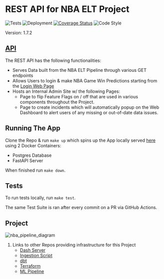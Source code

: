 # REST API for NBA ELT Project
![Tests](https://github.com/jyablonski/nba_elt_rest_api/actions/workflows/test.yaml/badge.svg) ![Deployment](https://github.com/jyablonski/nba_elt_rest_api/actions/workflows/deploy.yaml/badge.svg) [![Coverage Status](https://coveralls.io/repos/github/jyablonski/nba_elt_rest_api/badge.svg?branch=master)](https://coveralls.io/github/jyablonski/nba_elt_rest_api?branch=master) ![Code Style](https://img.shields.io/badge/code%20style-black-000000.svg)

Version: 1.7.2

## [API](https://api.jyablonski.dev)

The REST API has the following functionalities:
- Serves Data built from the NBA ELT Pipeline through various GET endpoints
- Allows Users to login & make NBA Game Win Predictions starting from the [Login Web Page](https://api.jyablonski.dev/login)
- Hosts an Internal Admin Site w/ the following Pages:
  -  Page to flip Feature Flags on / off that are used in various components throughout the Project.
  -  Page to create incidents which will automatically popup on the Web Dashboard to alert users of any missing or out-of-date data issues.

## Running The App
Clone the Repo & run `make up` which spins up the App locally served [here](http://localhost:8080/) using 2 Docker Containers:
- Postgres Database
- FastAPI Server

When finished run `make down`.

## Tests
To run tests locally, run `make test`.

The same Test Suite is ran after every commit on a PR via GitHub Actions.

## Project
![nba_pipeline_diagram](https://github.com/jyablonski/nba_elt_rest_api/assets/16946556/12d00fcf-1d5a-4ced-a392-b7a8de239ff2)

1. Links to other Repos providing infrastructure for this Project
    * [Dash Server](https://github.com/jyablonski/nba_elt_dashboard)
    * [Ingestion Script](https://github.com/jyablonski/python_docker)
    * [dbt](https://github.com/jyablonski/nba_elt_dbt)
    * [Terraform](https://github.com/jyablonski/aws_terraform)
    * [ML Pipeline](https://github.com/jyablonski/nba_elt_mlflow)
